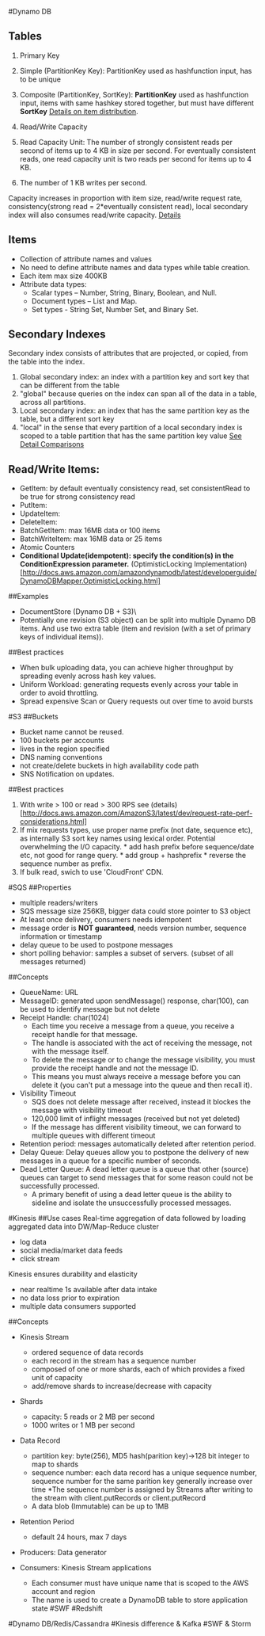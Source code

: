 #Dynamo DB
## Tables
1. Primary Key
  1. Simple (PartitionKey Key): PartitionKey used as hashfunction input, has to be unique
  2. Composite (PartitionKey, SortKey): **PartitionKey** used as hashfunction input, items with same hashkey stored together, but must have different **SortKey**
[Details on item distribution](http://docs.aws.amazon.com/amazondynamodb/latest/developerguide/DataModel.html#DataModel.Partitions). 

2. Read/Write Capacity
  1. Read Capacity Unit: The number of strongly consistent reads per second of items up to 4 KB in size per second. For eventually consistent reads, one read capacity unit is two reads per second for items up to 4 KB.
  2. The number of 1 KB writes per second.

Capacity increases in proportion with item size, read/write request rate, consistency(strong read = 2*eventually consistent read), local secondary index will also consumes read/write capacity. [Details](http://docs.aws.amazon.com/amazondynamodb/latest/developerguide/WorkingWithTables.html)

## Items
* Collection of attribute names and values
* No need to define attribute names and data types while table creation.
* Each item max size 400KB
* Attribute data types:
  * Scalar types – Number, String, Binary, Boolean, and Null.
  * Document types – List and Map.
  * Set types - String Set, Number Set, and Binary Set.

## Secondary Indexes
Secondary index consists of attributes that are projected, or copied, from the table into the index.
1. Global secondary index: an index with a partition key and sort key that can be different from the table
  1. "global" because queries on the index can span all of the data in a table, across all partitions.
2. Local secondary index: an index that has the same partition key as the table, but a different sort key
  1.  "local" in the sense that every partition of a local secondary index is scoped to a table partition that has the same partition key value
[See Detail Comparisons](http://docs.aws.amazon.com/amazondynamodb/latest/developerguide/SecondaryIndexes.html)

## Read/Write Items:
* GetItem: by default eventually consistency read, set consistentRead to be true for strong consistency read
* PutItem:
* UpdateItem:
* DeleteItem:
* BatchGetItem: max 16MB data or 100 items
* BatchWriteItem: max 16MB data or 25 items
* Atomic Counters
* **Conditional Update(idempotent): specify the condition(s) in the ConditionExpression parameter.** 
(OptimisticLocking Implementation)[http://docs.aws.amazon.com/amazondynamodb/latest/developerguide/DynamoDBMapper.OptimisticLocking.html]

##Examples
* DocumentStore (Dynamo DB + S3)\
* Potentially one revision (S3 object) can be split into multiple Dynamo DB items. And use two extra table (item and revision (with a set of primary keys of individual items)).

##Best practices
* When bulk uploading data, you can achieve higher throughput by spreading evenly across hash key values.
* Uniform Workload: generating requests evenly across your table in order to avoid throttling.
* Spread expensive Scan or Query requests out over time to avoid bursts

#S3
##Buckets
* Bucket name cannot be reused.
* 100 buckets per accounts
* lives in the region specified
* DNS naming conventions
* not create/delete buckets in high availability code path
* SNS Notification on updates.

##Best practices
1. With write > 100 or read > 300 RPS see (details)[http://docs.aws.amazon.com/AmazonS3/latest/dev/request-rate-perf-considerations.html]
  1.  If mix requests types, use proper name prefix (not date, sequence etc), as internally S3 sort key names using lexical order. Potential overwhelming the I/O capacity.
    * add hash prefix before sequence/date etc, not good for range query.
    * add group + hashprefix
    * reverse the sequence number as prefix.
  1.  If bulk read, swich to use 'CloudFront' CDN.

#SQS
##Properties
* multiple readers/writers
* SQS message size 256KB, bigger data could store pointer to S3 object
* At least once delivery, consumers needs idempotent
* message order is **NOT guaranteed**, needs version number, sequence information or timestamp
* delay queue to be used to postpone messages
* short polling behavior: samples a subset of servers. (subset of all messages returned)

##Concepts
* QueueName: URL
* MessageID: generated upon sendMessage() response, char(100), can be used to identify message but not delete
* Receipt Handle: char(1024)
  * Each time you receive a message from a queue, you receive a receipt handle for that message. 
  * The handle is associated with the act of receiving the message, not with the message itself.
  * To delete the message or to change the message visibility, you must provide the receipt handle and not the message ID. 
  * This means you must always receive a message before you can delete it (you can't put a message into the queue and then recall it).
* Visibility Timeout
  * SQS does not delete message after received, instead it blockes the message with visibility timeout
  * 120,000 limit of inflight messages (received but not yet deleted)
  * If the message has different visibility timeout, we can forward to multiple queues with different timeout
* Retention period: messages automatically deleted after retention period.
* Delay Queue:  Delay queues allow you to postpone the delivery of new messages in a queue for a specific number of seconds.
* Dead Letter Queue: A dead letter queue is a queue that other (source) queues can target to send messages that for some reason could not be successfully processed.
  * A primary benefit of using a dead letter queue is the ability to sideline and isolate the unsuccessfully processed messages. 

#Kinesis
##Use cases
Real-time aggregation of data followed by loading aggregated data into DW/Map-Reduce cluster
  * log data
  * social media/market data feeds
  * click stream

Kinesis ensures durability and elasticity
 * near realtime 1s available after data intake
 * no data loss prior to expiration
 * multiple data consumers supported

##Concepts
* Kinesis Stream
  * ordered sequence of data records
  * each record in the stream has a sequence number
  * composed of one or more shards, each of which provides a fixed unit of capacity
  * add/remove shards to increase/decrease with capacity

* Shards
  * capacity: 5 reads or 2 MB per second
  * 1000 writes or 1 MB per second

* Data Record
  * partition key: byte(256), MD5 hash(parition key)->128 bit integer to map to shards
  * sequence number: each data record has a unique sequence number, sequence number for the same parition key generally increase over time
    *The sequence number is assigned by Streams after writing to the stream with client.putRecords or client.putRecord
  * A data blob (Immutable) can be up to 1MB

* Retention Period
  * default 24 hours, max 7 days

* Producers: Data generator
* Consumers: Kinesis Stream applications
	* Each consumer must have unique name that is scoped to the AWS account and region
	* The name is used to create a DynamoDB table to store application state
#SWF
#Redshift

#Dynamo DB/Redis/Cassandra
#Kinesis difference & Kafka
#SWF & Storm
